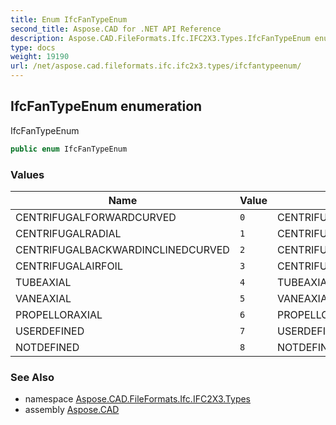 ```yaml
---
title: Enum IfcFanTypeEnum
second_title: Aspose.CAD for .NET API Reference
description: Aspose.CAD.FileFormats.Ifc.IFC2X3.Types.IfcFanTypeEnum enum. IfcFanTypeEnum
type: docs
weight: 19190
url: /net/aspose.cad.fileformats.ifc.ifc2x3.types/ifcfantypeenum/
---
```

## IfcFanTypeEnum enumeration

IfcFanTypeEnum

```csharp
public enum IfcFanTypeEnum
```

### Values

| Name | Value | Description |
| --- | --- | --- |
| CENTRIFUGALFORWARDCURVED | `0` | CENTRIFUGALFORWARDCURVED |
| CENTRIFUGALRADIAL | `1` | CENTRIFUGALRADIAL |
| CENTRIFUGALBACKWARDINCLINEDCURVED | `2` | CENTRIFUGALBACKWARDINCLINEDCURVED |
| CENTRIFUGALAIRFOIL | `3` | CENTRIFUGALAIRFOIL |
| TUBEAXIAL | `4` | TUBEAXIAL |
| VANEAXIAL | `5` | VANEAXIAL |
| PROPELLORAXIAL | `6` | PROPELLORAXIAL |
| USERDEFINED | `7` | USERDEFINED |
| NOTDEFINED | `8` | NOTDEFINED |

### See Also

* namespace [Aspose.CAD.FileFormats.Ifc.IFC2X3.Types](../../aspose.cad.fileformats.ifc.ifc2x3.types/)
* assembly [Aspose.CAD](../../)


